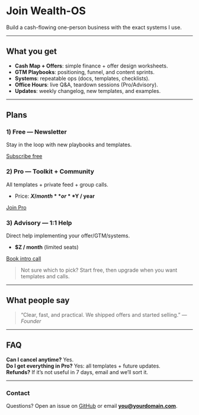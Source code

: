 # Join Wealth-OS

Build a cash-flowing one-person business with the exact systems I use.

---

## What you get
- **Cash Map + Offers**: simple finance + offer design worksheets.
- **GTM Playbooks**: positioning, funnel, and content sprints.
- **Systems**: repeatable ops (docs, templates, checklists).
- **Office Hours**: live Q&A, teardown sessions (Pro/Advisory).
- **Updates**: weekly changelog, new templates, and examples.

---

## Plans

### 1) Free — Newsletter
Stay in the loop with new playbooks and templates.
<p><a href="https://your-newsletter-url.example" target="_blank" rel="nofollow noopener" class="md-button md-button--primary">Subscribe free</a></p>

### 2) Pro — Toolkit + Community
All templates + private feed + group calls.
- Price: **$X / month** or **$Y / year**
<p><a href="https://buy.stripe.com/your_checkout_link" target="_blank" rel="nofollow noopener" class="md-button md-button--primary">Join Pro</a></p>

### 3) Advisory — 1:1 Help
Direct help implementing your offer/GTM/systems.
- **$Z / month** (limited seats)
<p><a href="https://calendly.com/your-handle/intro" target="_blank" rel="nofollow noopener" class="md-button">Book intro call</a></p>

> Not sure which to pick? Start free, then upgrade when you want templates and calls.

---

## What people say
> “Clear, fast, and practical. We shipped offers and started selling.” — *Founder*

---

## FAQ
**Can I cancel anytime?** Yes.  
**Do I get everything in Pro?** Yes: all templates + future updates.  
**Refunds?** If it’s not useful in 7 days, email and we’ll sort it.

---

### Contact
Questions? Open an issue on [GitHub](https://github.com/alphatecau/Wealth-OS) or email **you@yourdomain.com**.
